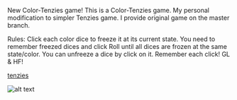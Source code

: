 New Color-Tenzies game!
This is a Color-Tenzies game. My personal modification to simpler Tenzies game. I provide original game on the master branch.

Rules:
Click each color dice to freeze it at its current state. You need to remember freezed dices and click Roll until all dices are frozen at the same state/color. You can unfreeze a dice by click on it.
Remember each click! GL & HF!


[tenzies](https://github.com/lukKotecki/tenzies-scrimba-game/assets/19154055/91ac96d9-c404-4dfa-8b4d-8095aa93f4a2)


![alt text](https://github.com/lukKotecki/tenzies-scrimba-game/assets/19154055/91ac96d9-c404-4dfa-8b4d-8095aa93f4a2?raw=true)
